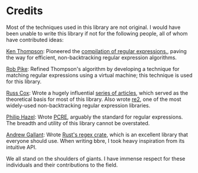 # Credits

Most of the techniques used in this library are not original. I would have been unable to write this library if not for the following people, all of whom have contributed ideas:

[Ken Thompson](https://en.wikipedia.org/wiki/Ken_Thompson): Pioneered the [compilation of regular expressions.](https://dl.acm.org/doi/10.1145/363347.363387), paving the way for efficient, non-backtracking regular expression algorithms.

[Rob Pike](http://herpolhode.com/rob/): Refined Thompson's algorithm by developing a technique for matching regular expressions using a virtual machine; this technique is used for this library.

[Russ Cox](https://swtch.com/~rsc/): Wrote a hugely influential [series of articles](https://swtch.com/~rsc/regexp/), which served as the theoretical basis for most of this library. Also wrote [re2](https://github.com/google/re2/wiki/Syntax), one of the most widely-used non-backtracking regular expression libraries.

[Philip Hazel](https://en.wikipedia.org/wiki/Philip_Hazel): Wrote [PCRE](https://en.wikipedia.org/wiki/Perl_Compatible_Regular_Expressions), arguably the standard for regular expressions. The breadth and utility of this library cannot be overstated.

[Andrew Gallant](https://github.com/BurntSushi): Wrote [Rust's regex crate](https://github.com/rust-lang/regex), which is an excellent library that everyone should use. When writing bbre, I took heavy inspiration from its intuitive API.

We all stand on the shoulders of giants. I have immense respect for these individuals and their contributions to the field.
